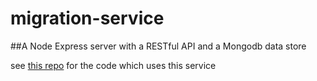migration-service
=================

##A Node Express server with a RESTful API and a Mongodb data store

see [this repo](https://github.com/protonate/migration-client) for the code which uses this service
